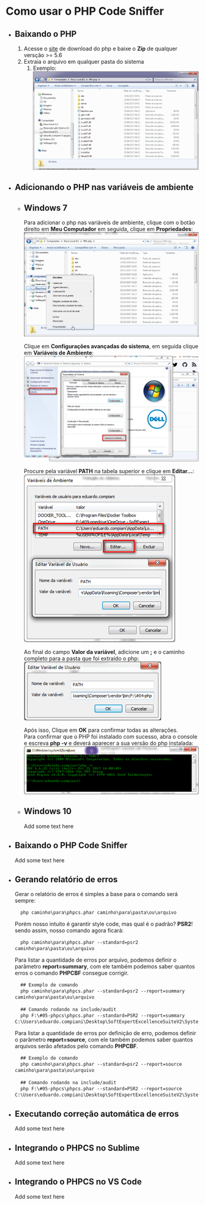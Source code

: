 # Como usar o PHP Code Sniffer

 - ## Baixando o PHP

    1. Acesse o [site](https://windows.php.net/download) de download do php e baixe o **Zip** de qualquer versção >= 5.6
    1. Extraia o arquivo em qualquer pasta do sistema
        1. Exemplo: ![Pasta que coloquei o php](../assets/PHPCodeSniffer/local-que-coloquei-o-php.png)

- ## Adicionando o PHP nas variáveis de ambiente

    + ## Windows 7
    
        Para adicionar o php nas variáveis de ambiente, clique com o botão direito em **Meu Computador** em seguida, clique em **Propriedades**:
        <br>![Abrindo propriedades de meu computador](../assets/PHPCodeSniffer/propriedades-meu-computador.png)
       
        Clique em **Configurações avançadas do sistema**, em seguida clique em **Variáveis de Ambiente**:
        <br>![Mostrando tela Propriedades do Sistema](../assets/PHPCodeSniffer/mostrando-propriedades-do-sistema.png)

        Procure pela variável **PATH** na tabela superior e clique em **Editar...**:
        <br>![Abrindo edição do campo da variável PATH](../assets/PHPCodeSniffer/path-do-usuario.png)

        Ao final do campo **Valor da variável**, adicione um **;** e o caminho completo para a pasta que foi extraído o php:
        <br>![Adicionando caminho para a pasta onde foi extraido o php](../assets/PHPCodeSniffer/caminho-pasta-php.png)

        Após isso, Clique em **OK** para confirmar todas as alterações.
        <br> Para confirmar que o PHP foi instalado com sucesso, abra o console e escreva **php -v** e deverá aparecer a sua versão do php instalada:
        <br>![Acessando o php pelo console](../assets/PHPCodeSniffer/php-instalado-com-sucesso.png)

    + ## Windows 10

        Add some text here

- ## Baixando o PHP Code Sniffer

    Add some text here

- ## Gerando relatório de erros

    Gerar o relatório de erros é simples a base para o comando será sempre:

        php caminho\para\phpcs.phar caminho\para\pasta\ou\arquivo
    
    Porém nosso intuito é garantir style code, mas qual é o padrão? **PSR2**!<br>
    sendo assim, nosso comando agora ficará:

        php caminho\para\phpcs.phar --standard=psr2 caminho\para\pasta\ou\arquivo

    Para listar a quantidade de erros por arquivo, podemos definir o parâmetro **report=summary**, com ele também podemos saber quantos erros o comando **PHPCBF** consegue corrigir.

        ## Exemplo de comando
        php caminho\para\phpcs.phar --standard=psr2 --report=summary caminho\para\pasta\ou\arquivo

        ## Comando rodando na include/audit
        php F:\#05-phpcs\phpcs.phar --standard=PSR2 --report=summary C:\Users\eduardo.compiani\Desktop\SoftExpertExcellenceSuiteV2\System\web\include\audit\
    
    Para listar a quantidade de erros por definição de erro, podemos definir o parâmetro **report=source**, com ele também podemos saber quantos arquivos serão afetados pelo comando **PHPCBF**.

        ## Exemplo de comando
        php caminho\para\phpcs.phar --standard=psr2 --report=source caminho\para\pasta\ou\arquivo

        ## Comando rodando na include/audit
        php F:\#05-phpcs\phpcs.phar --standard=PSR2 --report=source C:\Users\eduardo.compiani\Desktop\SoftExpertExcellenceSuiteV2\System\web\include\audit\

- ## Executando correção automática de erros

    Add some text here

- ## Integrando o PHPCS no Sublime

    Add some text here

- ## Integrando o PHPCS no VS Code

    Add some text here